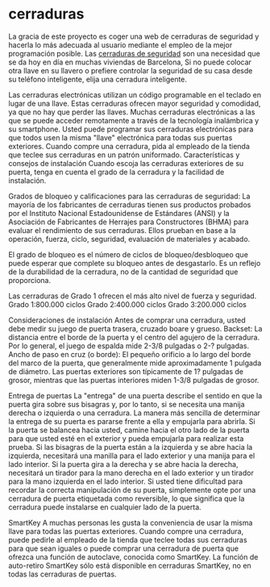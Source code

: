 # cerraduras
La gracia de este proyecto es coger una web de cerraduras de seguridad y hacerla lo más adecuada al usuario mediante el empleo de la mejor programación posible.
Las <a href="https://www.cerrajerosbcn24h.barcelona/cerraduras-de-seguridad/">cerraduras de seguridad</a> son una necesidad que se da hoy en día en muchas viviendas de Barcelona, 
Si no puede colocar otra llave en su llavero o prefiere controlar la seguridad de su casa desde su teléfono inteligente, elija una cerradura inteligente.

Las cerraduras electrónicas utilizan un código programable en el teclado en lugar de una llave. Estas cerraduras ofrecen mayor seguridad y comodidad, ya que no hay que perder las llaves.
Muchas cerraduras electrónicas a las que se puede acceder remotamente a través de la tecnología inalámbrica y su smartphone.
Usted puede programar sus cerraduras electrónicas para que todos usen la misma "llave" electrónica para todas sus puertas exteriores. Cuando compre una cerradura, pida al empleado de la tienda que teclee sus cerraduras en un patrón uniformado.
Características y consejos de instalación
Cuando escoja las cerraduras exteriores de su puerta, tenga en cuenta el grado de la cerradura y la facilidad de instalación.

Grados de bloqueo y calificaciones para las cerraduras de seguridad:
La mayoría de los fabricantes de cerraduras tienen sus productos probados por el Instituto Nacional Estadounidense de Estándares (ANSI) y la Asociación de Fabricantes de Herrajes para Constructores (BHMA) para evaluar el rendimiento de sus cerraduras. Ellos prueban en base a la operación, fuerza, ciclo, seguridad, evaluación de materiales y acabado. 

El grado de bloqueo es el número de ciclos de bloqueo/desbloqueo que puede esperar que complete su bloqueo antes de desgastarlo. Es un reflejo de la durabilidad de la cerradura, no de la cantidad de seguridad que proporciona.

Las cerraduras de Grado 1 ofrecen el más alto nivel de fuerza y seguridad.
Grado 1:800.000 ciclos
Grado 2:400.000 ciclos
Grado 3:200.000 ciclos 

Consideraciones de instalación
Antes de comprar una cerradura, usted debe medir su juego de puerta trasera, cruzado boare y grueso.
Backset: La distancia entre el borde de la puerta y el centro del agujero de la cerradura. Por lo general, el juego de espalda mide 2-3/8 pulgadas o 2-? pulgadas.
Ancho de paso en cruz (o borde): El pequeño orificio a lo largo del borde del marco de la puerta, que generalmente mide aproximadamente 1 pulgada de diámetro.
Las puertas exteriores son típicamente de 1? pulgadas de grosor, mientras que las puertas interiores miden 1-3/8 pulgadas de grosor.

Entrega de puertas
La "entrega" de una puerta describe el sentido en que la puerta gira sobre sus bisagras y, por lo tanto, si se necesita una manija derecha o izquierda o una cerradura. La manera más sencilla de determinar la entrega de su puerta es pararse frente a ella y empujarla para abrirla. Si la puerta se balancea hacia usted, camine hacia el otro lado de la puerta para que usted esté en el exterior y pueda empujarla para realizar esta prueba.
Si las bisagras de la puerta están a la izquierda y se abre hacia la izquierda, necesitará una manilla para el lado exterior y una manija para el lado interior.
Si la puerta gira a la derecha y se abre hacia la derecha, necesitará un tirador para la mano derecha en el lado exterior y un tirador para la mano izquierda en el lado interior.
Si usted tiene dificultad para recordar la correcta manipulación de su puerta, simplemente opte por una cerradura de puerta etiquetada como reversible, lo que significa que la cerradura puede instalarse en cualquier lado de la puerta.

SmartKey
A muchas personas les gusta la conveniencia de usar la misma llave para todas las puertas exteriores. Cuando compre una cerradura, puede pedirle al empleado de la tienda que teclee todas sus cerraduras para que sean iguales o puede comprar una cerradura de puerta que ofrezca una función de autoclave, conocida como SmartKey. La función de auto-retiro SmartKey sólo está disponible en cerraduras SmartKey, no en todas las cerraduras de puertas.
